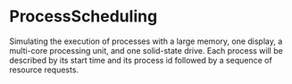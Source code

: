 # ProcessScheduling
Simulating the execution of processes with a large memory, one display, a multi-core processing unit, and one solid-state drive. Each process will be described by its start time and its process id followed by a sequence of resource requests. 
